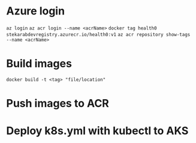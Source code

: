 # Azure login
`az login`
`az acr login --name <acrName>`
`docker tag health0 stekarabdevregistry.azurecr.io/health0:v1`
`az acr repository show-tags --name <acrName>`

# Build images

`docker build -t <tag> "file/location"`

# Push images to ACR

# Deploy k8s.yml with kubectl to AKS
